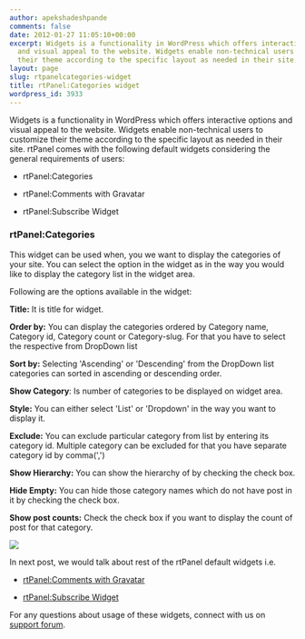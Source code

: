 ```yaml
---
author: apekshadeshpande
comments: false
date: 2012-01-27 11:05:10+00:00
excerpt: Widgets is a functionality in WordPress which offers interactive options
  and visual appeal to the website. Widgets enable non-technical users to customize
  their theme according to the specific layout as needed in their site.
layout: page
slug: rtpanelcategories-widget
title: rtPanel:Categories widget
wordpress_id: 3933
---
```


Widgets is a functionality in WordPress which offers interactive options and visual appeal to the website. Widgets enable non-technical users to customize their theme according to the specific layout as needed in their site.
rtPanel comes with the following default widgets considering the general requirements of users:



	
  * rtPanel:Categories

	
  * rtPanel:Comments with Gravatar

	
  * rtPanel:Subscribe Widget




### rtPanel:Categories


This widget can be used when, you we want to display the categories of your site. You can select the option in the widget as in the way you would like to display the category list in the widget area.

Following are the options available in the widget:

**Title:** It is title for widget.

**Order by:** You can display the categories ordered by Category name, Category id, Category count or Category-slug. For that you have to select the respective from DropDown list

**Sort by:** Selecting 'Ascending' or 'Descending' from the DropDown list categories can sorted in ascending or descending order.

**Show Category**: Is number of categories to be displayed on widget area.

**Style:** You can either select 'List' or 'Dropdown' in the way you want to display it.

**Exclude:** You can exclude particular category from list by entering its category id. Multiple category can be excluded for that you have separate category id by comma(',')

**Show Hierarchy:** You can show the hierarchy of by checking the check box.

**Hide Empty:** You can hide those category names which do not have post in it by checking the check box.

**Show post counts:** Check the check box if you want to display the count of post for that category.


[![](https://rtcamp.com/wp-content/uploads/2012/01/rtcategories2.jpg)](https://rtcamp.com/wp-content/uploads/2012/01/rtcategories2.jpg)


In next post, we would talk about rest of the rtPanel default widgets i.e.



	
  * [rtPanel:Comments with Gravatar](https://rtcamp.com/blog/rtpanelcomments-gravatar/)

	
  * [rtPanel:Subscribe Widget](https://rtcamp.com/blog/rtpanel-subscribe-widget/)


For any questions about usage of these widgets, connect with us on[ support forum](https://rtcamp.com/support/forum/rtpanel/forum/user/).
